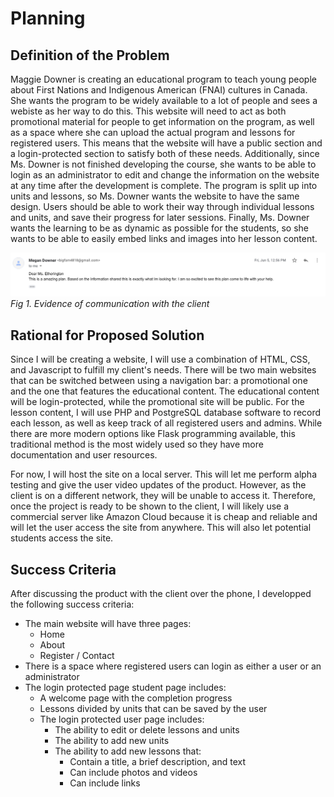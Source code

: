 Planning
==

Definition of the Problem
---
Maggie Downer is creating an educational program to teach young people about First Nations and Indigenous American (FNAI) cultures in Canada. She wants the program to be widely available to a lot of people and sees a webiste as her way to do this. This website will need to act as both promotional material for people to get information on the program, as well as a space where she can upload the actual program and lessons for registered users. This means that the website will have a public section and a login-protected section to satisfy both of these needs. Additionally, since Ms. Downer is not finished developing the course, she wants to be able to login as an administrator to edit and change the information on the website at any time after the development is complete. The program is split up into units and lessons, so Ms. Downer wants the website to have the same design. Users should be able to work their way through individual lessons and units, and save their progress for later sessions. Finally, Ms. Downer wants the learning to be as dynamic as possible for the students, so she wants to be able to easily embed links and images into her lesson content.

![email_evidence](images/email.png)
*Fig 1. Evidence of communication with the client*

Rational for Proposed Solution
--
Since I will be creating a website, I will use a combination of HTML, CSS, and Javascript to fulfill my client's needs. There will be two main websites that can be switched between using a navigation bar: a promotional one and the one that features the educational content. The educational content will be login-protected, while the promotional site will be public. For the lesson content, I will use PHP and PostgreSQL database software to record each lesson, as well as keep track of all registered users and admins. While there are more modern options like Flask programming available, this traditional method is the most widely used so they have more documentation and user resources. 

For now, I will host the site on a local server. This will let me perform alpha testing and give the user video updates of the product. However, as the client is on a different network, they will be unable to access it. Therefore, once the project is ready to be shown to the client, I will likely use a commercial server like Amazon Cloud because it is cheap and reliable and will let the user access the site from anywhere. This will also let potential students access the site.

Success Criteria
--

After discussing the product with the client over the phone, I developped the following success criteria: 

* The main website will have three pages:
    * Home
    * About
    * Register / Contact
* There is a space where registered users can login as either a user or an administrator
* The login protected page student page includes:
    * A welcome page with the completion progress
    * Lessons divided by units that can be saved by the user
  * The login protected user page includes:
    * The ability to edit or delete lessons and units
    * The ability to add new units
    * The ability to add new lessons that:
      * Contain a title, a brief description, and text
      * Can include photos and videos
      * Can include links
